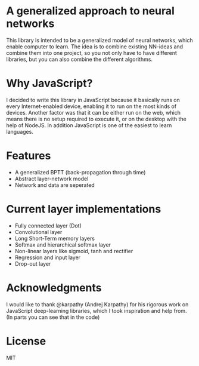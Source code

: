 # A generalized approach to neural networks
This library is intended to be a generalized model of neural networks, which enable computer to learn. The idea is to combine existing NN-ideas and combine them into one project, so you not only have to have different libraries, but you can also combine the different algorithms.

# Why JavaScript?
I decided to write this library in JavaScript because it basically runs on every Internet-enabled device, enabling it to run on the most kinds of devices. Another factor was that it can be either run on the web, which means there is no setup required to execute it, or on the desktop with the help of NodeJS. In addition JavaScript is one of the easiest to learn languages.

# Features
- A generalized BPTT (back-propagation through time)
- Abstract layer-network model
- Network and data are seperated

# Current layer implementations
- Fully connected layer (Dot)
- Convolutional layer
- Long Short-Term memory layers
- Softmax and hierarchical softmax layer
- Non-linear layers like sigmoid, tanh and rectifier
- Regression and input layer
- Drop-out layer

# Acknowledgments
I would like to thank @karpathy (Andrej Karpathy) for his rigorous work on JavaScript deep-learning libraries, which I took inspiration and help from. (In parts you can see that in the code)

# License
MIT